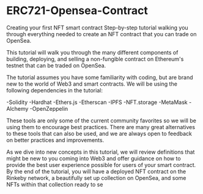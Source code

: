 # ERC721-Opensea-Contract

Creating your first NFT smart contract
Step-by-step tutorial walking you through everything needed to create an NFT contract that you can trade on OpenSea.

This tutorial will walk you through the many different components of building, deploying, and selling a non-fungible contract on Ethereum's testnet that can be traded on OpenSea.

The tutorial assumes you have some familiarity with coding, but are brand new to the world of Web3 and smart contracts. We will be using the following dependencies in the tutorial:

-Solidity
-Hardhat
-Ethers.js
-Etherscan
-IPFS
-NFT.storage
-MetaMask
-Alchemy
-OpenZeppelin

These tools are only some of the current community favorites so we will be using them to encourage best practices. There are many great alternatives to these tools that can also be used, and we are always open to feedback on better practices and improvements.

As we dive into new concepts in this tutorial, we will review definitions that might be new to you coming into Web3 and offer guidance on how to provide the best user experience possible for users of your smart contract. By the end of the tutorial, you will have a deployed NFT contract on the Rinkeby network, a beautifully set up collection on OpenSea, and some NFTs within that collection ready to se
